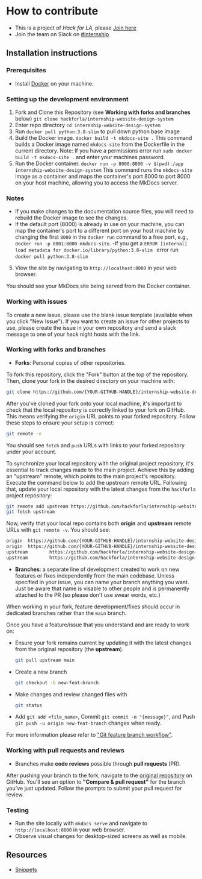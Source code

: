 
# How to contribute

<!-- Explain the different ways people can contribute. For example: -->

- This is a project of _Hack for LA_, please [Join here](https://www.hackforla.org/join)
- Join the team on Slack on [#internship](https://hackforla.slack.com/archives/C01VAUPU788)

## Installation instructions

### Prerequisites

- Install [Docker](https://www.docker.com/get-started) on your machine.

### Setting up the development environment

1. Fork and Clone this Repository (see **Working with forks and branches** below)
   `git clone hackforla/internship-website-design-system`
2. Enter repo directory `cd internship-website-design-system`
3. Run `docker pull python:3.8-slim` to pull down python base image
4. Build the Docker image. `docker build -t mkdocs-site .`
   This command builds a Docker image named `mkdocs-site` from the Dockerfile in the current directory.
   Note: If you have a permissions error run `sudo docker build -t mkdocs-site .` and enter your machines password.
5. Run the Docker container.
   `docker run -p 8000:8000 -v $(pwd):/app internship-website-design-system`
   This command runs the `mkdocs-site` image as a container and maps the container's port 8000 to port 8000 on your host machine, allowing you to access the MkDocs server.

### Notes

- If you make changes to the documentation source files, you will need to rebuild the Docker image to see the changes.
- If the default port (8000) is already in use on your machine, you can map the container's port to a different port on your host machine by changing the first `8000` in the `docker run` command to a free port, e.g., `docker run -p 8001:8000 mkdocs-site`.
  -If you get a `ERROR [internal] load metadata for docker.io/library/python:3.8-slim ` error run `docker pull python:3.8-slim`

5. View the site by navigating to `http://localhost:8000` in your web browser.

You should see your MkDocs site being served from the Docker container.

### Working with issues

<!-- - Explain how to submit a bug.
- Explain how to submit a feature request.
- Explain how to contribute to an existing issue. -->

To create a new issue, please use the blank issue template (available when you click "New Issue"). If you want to create an issue for other projects to use, please create the issue in your own repository and send a slack message to one of your hack night hosts with the link.

### Working with forks and branches

- **Forks**: Personal copies of other repositories.

To fork this repository, click the "Fork" button at the top of the repository. Then, clone your fork in the desired directory on your machine with:

```bash
git clone https://github.com/{YOUR-GITHUB-HANDLE}/internship-website-design-system.git
```

After you've cloned your fork onto your local machine, it's important to check that the local repository is correctly linked to your fork on GitHub. This means verifying the `origin` URL points to your forked repository. Follow these steps to ensure your setup is correct:

```bash 
git remote -v
```
You should see `fetch` and `push` URLs with links to your forked repository under your account.

To synchronize your local repository with the original project repository, it's essential to track changes made to the main project. Achieve this by adding an "upstream" remote, which points to the main project's repository. Execute the command below to add the upstream remote URL. Following that, update your local repository with the latest changes from the `hackforla` project repository:

```bash
git remote add upstream https://github.com/hackforla/internship-website-design-system
git fetch upstream
```
Now, verify that your local repo contains both **origin** and **upstream** remote URLs with `git remote -v`. You should see:

```bash
origin  https://github.com/{YOUR-GITHUB-HANDLE}/internship-website-design-system.git (fetch)
origin  https://github.com/{YOUR-GITHUB-HANDLE}/internship-website-design-system.git (push)
upstream        https://github.com/hackforla/internship-website-design-system.git (fetch)
upstream        https://github.com/hackforla/internship-website-design-system.git (push)
```

- **Branches**: a separate line of development created to work on new features or fixes independently from the main codebase.  Unless specified in your issue, you can name your branch anything you want.  Just be aware that name is visable to other people and is permanently attached to the PR (so please don't use swear words, etc.)

When working in your fork, feature development/fixes should occur in dedicated branches rather than the `main` branch.

Once you have a feature/issue that you understand and are ready to work on:

- Ensure your fork remains current by updating it with the latest changes from the original repository (the **upstream**).

  ```bash
  git pull upstream main
  ```

- Create a new branch

  ```bash
  git checkout -b new-feat-branch
  ```

- Make changes and review changed files with

  ```bash
  git status
  ```

- Add `git add <file_name>`, Commit `git commit -m "{message}"`, and Push `git push -u origin new-feat-branch` changes when ready.

For more information please refer to ["Git feature branch workflow"](https://www.atlassian.com/git/tutorials/comparing-workflows/feature-branch-workflow#:~:text=The%20core%20idea%20behind%20the,without%20disturbing%20the%20main%20codebase).

### Working with pull requests and reviews

- Branches make **code reviews** possible through **pull requests** (PR).

After pushing your branch to the fork, navigate to the [original repository](https://github.com/hackforla/internship-website-design-system) on GitHub. You'll see an option to **"Compare & pull request"** for the branch you've just updated. Follow the prompts to submit your pull request for review.

### Testing

- Run the site locally with `mkdocs serve` and navigate to `http://localhost:8000` in your web browser.
- Observe visual changes for desktop-sized screens as well as mobile.

## Resources
- [Snippets](SNIPPETS.md)

